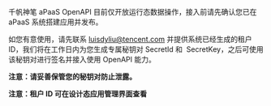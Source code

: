 千帆神笔 aPaaS OpenAPI 目前仅开放运行态数据操作，接入前请先确认您已在 aPaaS 系统搭建应用并发布。

如您有意使用，请先联系 luisdyliu@tencent.com 并提供系统已经生成的租户 ID，我们将在工作日内为您生成专属秘钥对 SecretId 和  SecretKey，之后可使用该秘钥对进行签名并接入使用 OpenAPI 能力。

**注意：请妥善保管您的秘钥对防止泄露。**

**注意：租户 ID 可在设计态应用管理界面查看**